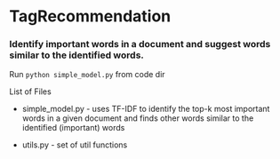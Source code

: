 # TagRecommendation
### Identify important words in a document and suggest words similar to the identified words. 

Run 
<code>python simple_model.py</code> from code dir

List of Files
+ simple_model.py - uses TF-IDF to identify the top-k most important words in a given document and finds other words similar to the identified (important) words

+ utils.py - set of util functions
